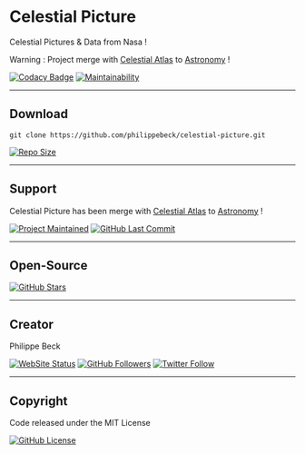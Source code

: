 # Celestial Picture

Celestial Pictures & Data from Nasa !

Warning : Project merge with [Celestial Atlas](https://github.com/philippebeck/celestial-atlas) to [Astronomy](https://github.com/philippebeck/astronomy) !

[![Codacy Badge](https://app.codacy.com/project/badge/Grade/c1368280b7c44bfb9d1d9bb9fa4d8247)](https://www.codacy.com/manual/philippebeck/celestial-picture?utm_source=github.com&amp;utm_medium=referral&amp;utm_content=philippebeck/celestial-picture&amp;utm_campaign=Badge_Grade)
[![Maintainability](https://api.codeclimate.com/v1/badges/e63be2de68385af9925e/maintainability)](https://codeclimate.com/github/philippebeck/celestial-picture/maintainability)

---

## Download

`git clone https://github.com/philippebeck/celestial-picture.git`  
  
[![Repo Size](https://img.shields.io/github/repo-size/philippebeck/celestial-picture.svg?label=Repo+Size)](https://github.com/philippebeck/celestial-picture/tree/master)

---

## Support

Celestial Picture has been merge with [Celestial Atlas](https://github.com/philippebeck/celestial-atlas) to [Astronomy](https://github.com/philippebeck/astronomy) !

[![Project Maintained](https://img.shields.io/maintenance/no/2020.svg?label=Maintained)](https://github.com/philippebeck/celestial-picture)
[![GitHub Last Commit](https://img.shields.io/github/last-commit/philippebeck/celestial-picture.svg?label=Last+Commit)](https://github.com/philippebeck/celestial-picture/commits/master)

---

## Open-Source

[![GitHub Stars](https://img.shields.io/github/stars/philippebeck/celestial-picture.svg?label=GitHub+:+CelestialPicture+|+Stars)](https://github.com/philippebeck/celestial-picture)

---

## Creator

Philippe Beck

[![WebSite Status](https://img.shields.io/website-up-down-green-red/https/philippebeck.net.svg?label=https://philippebeck.net)](https://philippebeck.net)
[![GitHub Followers](https://img.shields.io/github/followers/philippebeck.svg?label=GitHub+:+philippebeck+|+Followers)](https://github.com/philippebeck)
[![Twitter Follow](https://badgen.net/twitter/follow/philippepjbeck)](https://twitter.com/philippepjbeck)

---

## Copyright

Code released under the MIT License

[![GitHub License](https://img.shields.io/github/license/philippebeck/celestial-picture.svg?label=License)](https://github.com/philippebeck/celestial-picture/blob/master/LICENSE)
